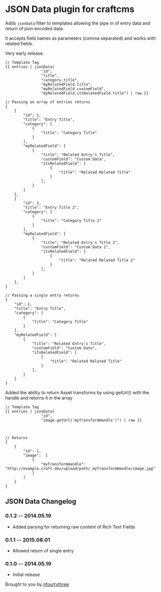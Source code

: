 # JSON Data plugin for craftcms

Adds `jsonData` filter to templates allowing the pipe in of entry data and return of json encoded data.

It accepts field names as parameters (comma separated) and works with related fields.

Very early release.

```
// Template Tag
{{ entries | jsonData(
                "id",
                "title",
                "category.title",
                "myRelatedField.title",
                "myRelatedField.customField",
                "myRelatedField.itsRelatedField.title") | raw }}

// Passing an array of entries returns
{
    {
        "id": 1,
        "title": "Entry Title",
        "category": [
            {
                "title": "Category Title"
            }
        ],
        "myRelatedField": [
            {
                "title": "Related Entry's Title",
                "customField": "Custom Data",
                "itsRelatedField": [
                    {
                        "title": "Related Related Title"
                    }
                ],
            }
        ]
    },
    {
        "id": 2,
        "title": "Entry Title 2",
        "category": [
            {
                "title": "Category Title 2"
            }
        ],
        "myRelatedField": [
            {
                "title": "Related Entry's Title 2",
                "customField": "Custom Data 2",
                "itsRelatedField": [
                    {
                        "title": "Related Related Title 2"
                    }
                ],
            }
        ]
    },
}

// Passing a single entry returns
{
    "id": 1,
    "title": "Entry Title",
    "category": [
        {
            "title": "Category Title"
        }
    ],
    "myRelatedField": [
        {
            "title": "Related Entry's Title",
            "customField": "Custom Data",
            "itsRelatedField": [
                {
                    "title": "Related Related Title"
                }
            ],
        }
    ]
}
```

Added the ability to return Asset transforms by using getUrl() with the handle and returns it in the array

```
// Template Tag
{{ entries | jsonData(
                "id",
                "image.getUrl('myTransformHandle')") | raw }}



// Returns
{
    {
        "id": 1,
        "image":  [
            {
                "myTransformHandle": "http://example.craft.dev/upload/path/_myTransformHandle/image.jpg"
            }
        ]
    }
}
```

## JSON Data Changelog

### 0.1.2 -- 2014.05.19

* Added parsing for returning raw content of Rich Text Fields

### 0.1.1 -- 2015.08.01

* Allowed return of single entry

### 0.1.0 -- 2014.05.19

* Initial release

Brought to you by [nfourtythree](http://n43.me)
